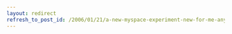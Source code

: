 ```yaml
---
layout: redirect
refresh_to_post_id: /2006/01/21/a-new-myspace-experiment-new-for-me-anyway
---
```

